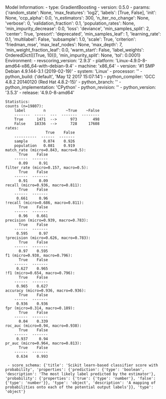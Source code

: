 Model Information:
	 - type: GradientBoosting
	 - version: 0.5.0
	 - params: {'random_state': None, 'max_features': 'log2', 'labels': [True, False], 'init': None, 'ccp_alpha': 0.0, 'n_estimators': 300, 'n_iter_no_change': None, 'verbose': 0, 'validation_fraction': 0.1, 'population_rates': None, 'min_impurity_decrease': 0.0, 'loss': 'deviance', 'min_samples_split': 2, 'center': True, 'presort': 'deprecated', 'min_samples_leaf': 1, 'learning_rate': 0.1, 'multilabel': False, 'subsample': 1.0, 'scale': True, 'criterion': 'friedman_mse', 'max_leaf_nodes': None, 'max_depth': 7, 'min_weight_fraction_leaf': 0.0, 'warm_start': False, 'label_weights': OrderedDict([(True, 10)]), 'min_impurity_split': None, 'tol': 0.0001}
	Environment:
	 - revscoring_version: '2.9.3'
	 - platform: 'Linux-4.9.0-8-amd64-x86_64-with-debian-9.4'
	 - machine: 'x86_64'
	 - version: '#1 SMP Debian 4.9.144-3.1 (2019-02-19)'
	 - system: 'Linux'
	 - processor: ''
	 - python_build: ('default', 'May 12 2017 15:07:14')
	 - python_compiler: 'GCC 4.8.2 20140120 (Red Hat 4.8.2-15)'
	 - python_branch: ''
	 - python_implementation: 'CPython'
	 - python_revision: ''
	 - python_version: '3.5.3'
	 - release: '4.9.0-8-amd64'
	
	Statistics:
	counts (n=19807):
		label        n         ~True    ~False
		-------  -----  ---  -------  --------
		True      1471  -->      973       498
		False    18336  -->      728     17608
	rates:
		              True    False
		----------  ------  -------
		sample       0.074    0.926
		population   0.081    0.919
	match_rate (micro=0.843, macro=0.5):
		  True    False
		------  -------
		  0.09     0.91
	filter_rate (micro=0.157, macro=0.5):
		  True    False
		------  -------
		  0.91     0.09
	recall (micro=0.936, macro=0.811):
		  True    False
		------  -------
		 0.661     0.96
	!recall (micro=0.686, macro=0.811):
		  True    False
		------  -------
		  0.96    0.661
	precision (micro=0.939, macro=0.783):
		  True    False
		------  -------
		 0.595     0.97
	!precision (micro=0.626, macro=0.783):
		  True    False
		------  -------
		  0.97    0.595
	f1 (micro=0.938, macro=0.796):
		  True    False
		------  -------
		 0.627    0.965
	!f1 (micro=0.654, macro=0.796):
		  True    False
		------  -------
		 0.965    0.627
	accuracy (micro=0.936, macro=0.936):
		  True    False
		------  -------
		 0.936    0.936
	fpr (micro=0.314, macro=0.189):
		  True    False
		------  -------
		  0.04    0.339
	roc_auc (micro=0.94, macro=0.938):
		  True    False
		------  -------
		 0.937     0.94
	pr_auc (micro=0.964, macro=0.813):
		  True    False
		------  -------
		 0.634    0.993
	
	 - score_schema: {'title': 'Scikit learn-based classifier score with probability', 'properties': {'prediction': {'type': 'boolean', 'description': 'The most likely label predicted by the estimator'}, 'probability': {'properties': {'true': {'type': 'number'}, 'false': {'type': 'number'}}, 'type': 'object', 'description': 'A mapping of probabilities onto each of the potential output labels'}}, 'type': 'object'}

